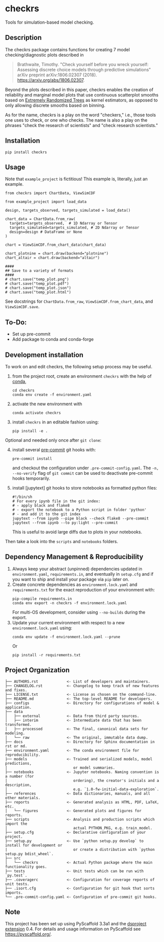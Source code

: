 # checkrs

Tools for simulation-based model checking.

## Description

The checkrs package contains functions for creating 7 model checking/diagnostic plots described in
> Brathwaite, Timothy. "Check yourself before you wreck yourself: Assessing
discrete choice models through predictive simulations" arXiv preprint
arXiv:1806.02307 (2018). https://arxiv.org/abs/1806.02307.

Beyond the plots described in this paper, checkrs enables the creation of reliability and marginal model plots that use continuous scatterplot smooths based on [Extremely Randomized Trees](https://scikit-learn.org/stable/modules/generated/sklearn.tree.ExtraTreeClassifier.html#sklearn.tree.ExtraTreeClassifier) as kernel estimators, as opposed to only allowing discrete smooths based on binning.

As for the name, checkrs is a play on the word "checkers," i.e., those tools one uses to check, or one who checks.
The name is also a play on the phrases "check the research of scientists" and "check research scientists."

## Installation

`pip install checkrs`

## Usage
Note that `example_project` is fictitious! This example is, literally, just an example.
```
from checkrs import ChartData, ViewSimCDF

from example_project import load_data

design, targets_observed, targets_simulated = load_data()

chart_data = ChartData.from_raw(
  targets=targets_observed,  # 1D Ndarray or Tensor
  targets_simulated=targets_simulated, # 2D Ndarray or Tensor
  design=design # DataFrame or None
)

chart = ViewSimCDF.from_chart_data(chart_data)

chart_plotnine = chart.draw(backend="plotnine")
chart_altair = chart.draw(backend="altair")

####
## Save to a variety of formats
####
# chart.save("temp_plot.png")
# chart.save("temp_plot.pdf")
# chart.save("temp_plot.json")
# chart.save("temp_plot.html")
```
See docstrings for `ChartData.from_raw`, `ViewSimCDF.from_chart_data`, and `ViewSimCDF.save`.

## To-Do:
   - Set up pre-commit
   - Add package to conda and conda-forge

## Development installation

To work on and edit checkrs, the following setup process may be useful.

1. from the project root, create an environment `checkrs` with the help of [conda](https://docs.conda.io/en/latest/),
   ```
   cd checkrs
   conda env create -f environment.yaml
   ```
2. activate the new environment with
   ```
   conda activate checkrs
   ```
3. install `checkrs` in an editable fashion using:
   ```
   pip install -e .
   ```

Optional and needed only once after `git clone`:

4. install several [pre-commit] git hooks with:
   ```
   pre-commit install
   ```
   and checkout the configuration under `.pre-commit-config.yaml`.
   The `-n, --no-verify` flag of `git commit` can be used to deactivate pre-commit hooks temporarily.

5. install [jupytext] git hooks to store notebooks as formatted python files:
   ```
   #!/bin/sh
   # For every ipynb file in the git index:
   # - apply black and flake8
   # - export the notebook to a Python script in folder 'python'
   # - and add it to the git index
   jupytext --from ipynb --pipe black --check flake8 --pre-commit
   jupytext --from ipynb --to py:light --pre-commit
   ```
   This is useful to avoid large diffs due to plots in your notebooks.

Then take a look into the `scripts` and `notebooks` folders.

## Dependency Management & Reproducibility

1. Always keep your abstract (unpinned) dependencies updated in `environment.yaml`, `requirements.in`, and eventually
in `setup.cfg` and  if you want to ship and install your package via `pip` later on.
2. Create concrete dependencies as `environment.lock.yaml` and `requirements.txt` for the exact reproduction of your
   environment with:
   ```
   pip-compile requirements.in
   conda env export -n checkrs -f environment.lock.yaml
   ```
   For multi-OS development, consider using `--no-builds` during the export.
3. Update your current environment with respect to a new `environment.lock.yaml` using:
   ```
   conda env update -f environment.lock.yaml --prune
   ```
   Or
   ```
   pip install -r requirements.txt
   ```

## Project Organization

```
├── AUTHORS.rst             <- List of developers and maintainers.
├── CHANGELOG.rst           <- Changelog to keep track of new features and fixes.
├── LICENSE.txt             <- License as chosen on the command-line.
├── README.md               <- The top-level README for developers.
├── configs                 <- Directory for configurations of model & application.
├── data
│   ├── external            <- Data from third party sources.
│   ├── interim             <- Intermediate data that has been transformed.
│   ├── processed           <- The final, canonical data sets for modeling.
│   └── raw                 <- The original, immutable data dump.
├── docs                    <- Directory for Sphinx documentation in rst or md.
├── environment.yaml        <- The conda environment file for reproducibility.
├── models                  <- Trained and serialized models, model predictions,
│                              or model summaries.
├── notebooks               <- Jupyter notebooks. Naming convention is a number (for
│                              ordering), the creator's initials and a description,
│                              e.g. `1.0-fw-initial-data-exploration`.
├── references              <- Data dictionaries, manuals, and all other materials.
├── reports                 <- Generated analysis as HTML, PDF, LaTeX, etc.
│   └── figures             <- Generated plots and figures for reports.
├── scripts                 <- Analysis and production scripts which import the
│                              actual PYTHON_PKG, e.g. train_model.
├── setup.cfg               <- Declarative configuration of your project.
├── setup.py                <- Use `python setup.py develop` to install for development or
|                              or create a distribution with `python setup.py bdist_wheel`.
├── src
│   └── checkrs             <- Actual Python package where the main functionality goes.
├── tests                   <- Unit tests which can be run with `py.test`.
├── .coveragerc             <- Configuration for coverage reports of unit tests.
├── .isort.cfg              <- Configuration for git hook that sorts imports.
└── .pre-commit-config.yaml <- Configuration of pre-commit git hooks.
```

## Note

This project has been set up using PyScaffold 3.3a1 and the [dsproject extension] 0.4.
For details and usage information on PyScaffold see https://pyscaffold.org/.

[conda]: https://docs.conda.io/
[pre-commit]: https://pre-commit.com/
[Jupyter]: https://jupyter.org/
[nbstripout]: https://github.com/kynan/nbstripout
[Google style]: http://google.github.io/styleguide/pyguide.html#38-comments-and-docstrings
[dsproject extension]: https://github.com/pyscaffold/pyscaffoldext-dsproject
